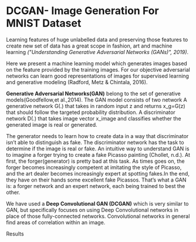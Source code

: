 # DCGAN- Image Generation For MNIST Dataset

Learning features of huge unlabelled data and preserving those features to create new set of data has a great scope in fashion, art and machine learning *("Understanding Generative Adversarial Networks (GANs)", 2019)*. 

Here we present a machine learning model which generates images based on the feature provided by the training images. For our objective adversarial networks can learn good representations of images for supervised learning and generative modeling (Radford, Metz & Chintala, 2016).

**Generative Adversarial Networks(GAN)** belong to the set of generative models(Goodfellow,et al.,2014). The GAN model consists of two network
A generative network G(.) that takes in random input z and returns x_g=G(z) that should follow the targeted probability distribution.
A discriminator network D(.) that takes image vector x_image and classifies whether the generated image is real or generated.

The generator needs to learn how to create data in a way that discriminator isn’t able to distinguish as fake. The discriminator network has the task to determine if the image is real or fake. An intuitive way to understand GAN  is to imagine a forger trying to create a fake
Picasso painting (Chollet, n.d.). At first, the forger(generator) is pretty bad at this task. As times goes on, the forger becomes increasingly competent at imitating the style of Picasso, and the art dealer becomes increasingly expert at spotting fakes.In the end, they have on their hands some excellent fake Picassos. That’s what a GAN is: a forger network and an expert network, each being trained to best the other.

We have used a  **Deep Convolutional GAN (DCGAN)** which is very similar to GAN, but specifically focuses on using Deep Convolutional networks in place of those fully-connected networks. Convolutional networks in general find areas of correlation within an image.


Results


